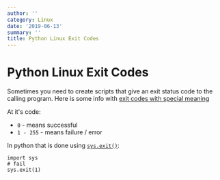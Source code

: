 ```yaml
---
author: ''
category: Linux
date: '2019-06-13'
summary: ''
title: Python Linux Exit Codes
---
```

# Python Linux Exit Codes

Sometimes you need to create scripts that give an exit status code to the calling program.
Here is some info with [exit codes with special meaning](http://tldp.org/LDP/abs/html/exitcodes.html)

At it's code:

* `0` - means successful
* `1 - 255` - means failure / error

In python that is done using [`sys.exit()`](https://docs.python.org/2/library/sys.html#sys.exit):

    import sys
    # fail
    sys.exit(1)

